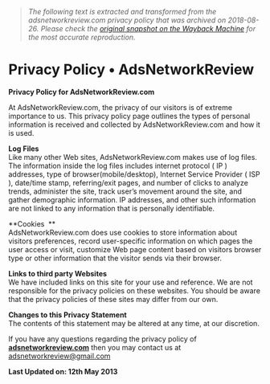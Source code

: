 > *The following text is extracted and transformed from the adsnetworkreview.com privacy policy that was archived on 2018-08-26. Please check the [original snapshot on the Wayback Machine](https://web.archive.org/web/20180826061956id_/http%3A//adsnetworkreview.com/privacy-policy) for the most accurate reproduction.*

# Privacy Policy • AdsNetworkReview

**Privacy Policy for AdsNetworkReview.com**

At AdsNetworkReview.com, the privacy of our visitors is of extreme importance to us. This privacy policy page outlines the types of personal information is received and collected by AdsNetworkReview.com and how it is used.

**Log Files**  
Like many other Web sites, AdsNetworkReview.com makes use of log files. The information inside the log files includes internet protocol ( IP ) addresses, type of browser(mobile/desktop), Internet Service Provider ( ISP ), date/time stamp, referring/exit pages, and number of clicks to analyze trends, administer the site, track user’s movement around the site, and gather demographic information. IP addresses, and other such information are not linked to any information that is personally identifiable.

**Cookies  **  
AdsNetworkReview.com does use cookies to store information about visitors preferences, record user-specific information on which pages the user access or visit, customize Web page content based on visitors browser type or other information that the visitor sends via their browser.

**Links to third party Websites**  
We have included links on this site for your use and reference. We are not responsible for the privacy policies on these websites. You should be aware that the privacy policies of these sites may differ from our own.

**Changes to this Privacy Statement**  
The contents of this statement may be altered at any time, at our discretion.

If you have any questions regarding the privacy policy of  **[adsnetworkreview.com](http://adsnetworkreview.com/ "Ads Network Review")** then you may contact us at adsnetworkreview@gmail.com

**Last Updated on: 12th May 2013**
